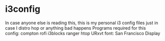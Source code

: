 # i3config
In case anyone else is reading this, this is my personal i3 config files just in case I distro hop or anything bad happens
Programs required for this config:
compton
rofi
i3blocks
ranger
htop
URxvt
font: San Francisco Display
